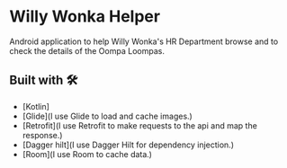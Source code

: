 # Willy Wonka Helper

Android application to help Willy Wonka's HR Department browse and to check the details of the Oompa Loompas.

## Built with 🛠️

* [Kotlin] 
* [Glide](I use Glide to load and cache images.)
* [Retrofit](I use Retrofit to make requests to the api and map the response.)
* [Dagger hilt](I use Dagger Hilt for dependency injection.)
* [Room](I use Room to cache data.)
